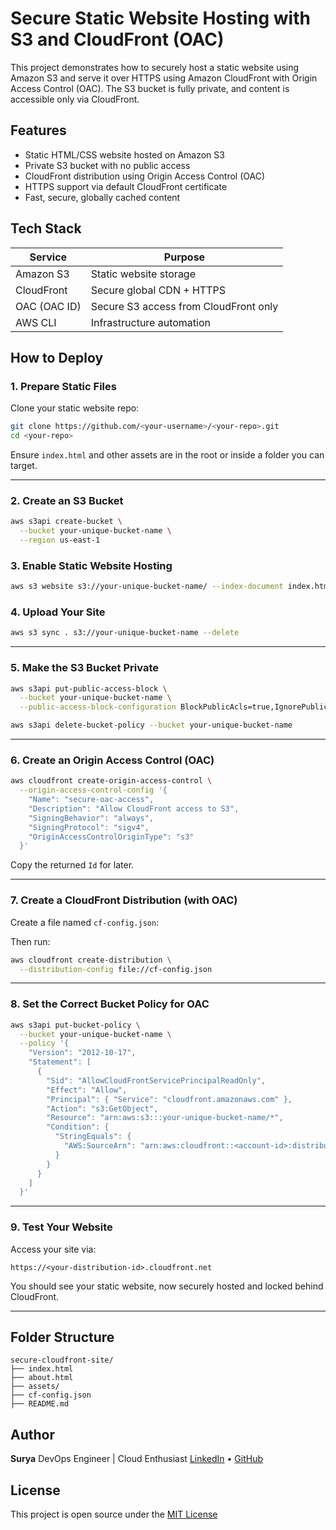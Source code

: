 # Secure Static Website Hosting with S3 and CloudFront (OAC)

This project demonstrates how to securely host a static website using Amazon S3 and serve it over HTTPS using Amazon CloudFront with Origin Access Control (OAC). The S3 bucket is fully private, and content is accessible only via CloudFront.

## Features

* Static HTML/CSS website hosted on Amazon S3
* Private S3 bucket with no public access
* CloudFront distribution using Origin Access Control (OAC)
* HTTPS support via default CloudFront certificate
* Fast, secure, globally cached content

## Tech Stack

| Service      | Purpose                               |
| ------------ | ------------------------------------- |
| Amazon S3    | Static website storage                |
| CloudFront   | Secure global CDN + HTTPS             |
| OAC (OAC ID) | Secure S3 access from CloudFront only |
| AWS CLI      | Infrastructure automation             |

## How to Deploy

### 1. Prepare Static Files

Clone your static website repo:

```bash
git clone https://github.com/<your-username>/<your-repo>.git
cd <your-repo>
```

Ensure `index.html` and other assets are in the root or inside a folder you can target.

---

### 2. Create an S3 Bucket

```bash
aws s3api create-bucket \
  --bucket your-unique-bucket-name \
  --region us-east-1
```

### 3. Enable Static Website Hosting

```bash
aws s3 website s3://your-unique-bucket-name/ --index-document index.html
```

### 4. Upload Your Site

```bash
aws s3 sync . s3://your-unique-bucket-name --delete
```

---

### 5. Make the S3 Bucket Private

```bash
aws s3api put-public-access-block \
  --bucket your-unique-bucket-name \
  --public-access-block-configuration BlockPublicAcls=true,IgnorePublicAcls=true,BlockPublicPolicy=true,RestrictPublicBuckets=true

aws s3api delete-bucket-policy --bucket your-unique-bucket-name
```

---

### 6. Create an Origin Access Control (OAC)

```bash
aws cloudfront create-origin-access-control \
  --origin-access-control-config '{
    "Name": "secure-oac-access",
    "Description": "Allow CloudFront access to S3",
    "SigningBehavior": "always",
    "SigningProtocol": "sigv4",
    "OriginAccessControlOriginType": "s3"
  }'
```

Copy the returned `Id` for later.

---

### 7. Create a CloudFront Distribution (with OAC)

Create a file named `cf-config.json`:

Then run:

```bash
aws cloudfront create-distribution \
  --distribution-config file://cf-config.json
```

---

### 8. Set the Correct Bucket Policy for OAC

```bash
aws s3api put-bucket-policy \
  --bucket your-unique-bucket-name \
  --policy '{
    "Version": "2012-10-17",
    "Statement": [
      {
        "Sid": "AllowCloudFrontServicePrincipalReadOnly",
        "Effect": "Allow",
        "Principal": { "Service": "cloudfront.amazonaws.com" },
        "Action": "s3:GetObject",
        "Resource": "arn:aws:s3:::your-unique-bucket-name/*",
        "Condition": {
          "StringEquals": {
            "AWS:SourceArn": "arn:aws:cloudfront::<account-id>:distribution/<distribution-id>"
          }
        }
      }
    ]
  }'
```

---

### 9. Test Your Website

Access your site via:

```
https://<your-distribution-id>.cloudfront.net
```

You should see your static website, now securely hosted and locked behind CloudFront.

---

## Folder Structure

```
secure-cloudfront-site/
├── index.html
├── about.html
├── assets/
├── cf-config.json
├── README.md
```

## Author

**Surya**
DevOps Engineer | Cloud Enthusiast
[LinkedIn](https://www.linkedin.com/) • [GitHub](https://github.com/)

## License

This project is open source under the [MIT License](LICENSE)
